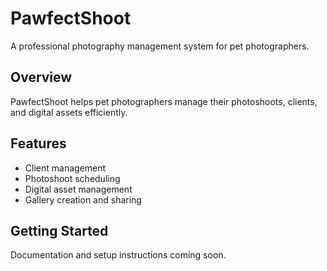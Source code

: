 # PawfectShoot

A professional photography management system for pet photographers.

## Overview
PawfectShoot helps pet photographers manage their photoshoots, clients, and digital assets efficiently.

## Features
- Client management
- Photoshoot scheduling
- Digital asset management
- Gallery creation and sharing

## Getting Started
Documentation and setup instructions coming soon.

